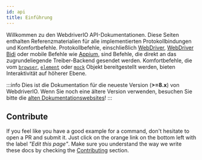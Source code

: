 ```yaml
---
id: api
title: Einführung
---
```


Willkommen zu den WebdriverIO API-Dokumentationen. Diese Seiten enthalten Referenzmaterialien für alle implementierten Protokollbindungen und Komfortbefehle. Protokollbefehle, einschließlich [WebDriver](/docs/api/webdriver), [WebDriver Bidi](/docs/api/webdriverBidi) oder mobile Befehle wie [Appium](http://appium.io), sind Befehle, die direkt an das zugrundeliegende Treiber-Backend gesendet werden. Komfortbefehle, die vom [`browser`](/docs/api/browser), [`element`](/docs/api/element) oder [`mock`](/docs/api/mock) Objekt bereitgestellt werden, bieten Interaktivität auf höherer Ebene.

:::info
Dies ist die Dokumentation für die neueste Version (__>=8.x__) von WebdriverIO. Wenn Sie noch eine ältere Version verwenden, besuchen Sie bitte die [alten Dokumentationswebsites](/versions)!
:::

## Contribute

If you feel like you have a good example for a command, don't hesitate to open a PR and submit it. Just click on the orange link on the bottom left with the label _"Edit this page"_. Make sure you understand the way we write these docs by checking the [Contributing](https://github.com/webdriverio/webdriverio/blob/main/CONTRIBUTING.md) section.